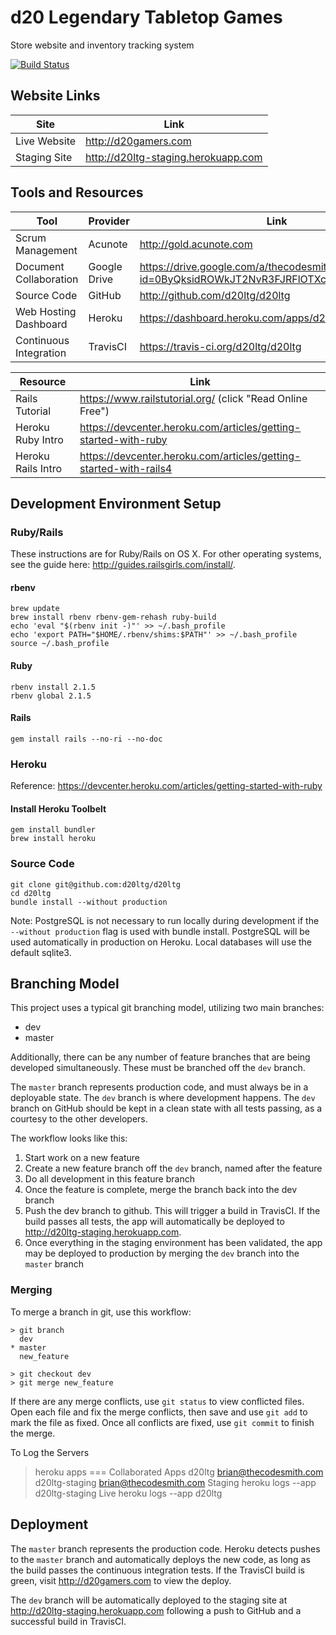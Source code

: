 # d20 Legendary Tabletop Games

Store website and inventory tracking system

[![Build Status](https://travis-ci.org/d20ltg/d20ltg.svg)](https://travis-ci.org/d20ltg/d20ltg)

## Website Links

Site         | Link
------------ | --------------------
Live Website | http://d20gamers.com
Staging Site | http://d20ltg-staging.herokuapp.com

## Tools and Resources

Tool                   | Provider     | Link
---------------------- | ------------ | -----------------------
Scrum Management       | Acunote      | http://gold.acunote.com
Document Collaboration | Google Drive | https://drive.google.com/a/thecodesmith.com/folderview?id=0ByQksidROWkJT2NvR3FJRFlOTXc&usp=sharing
Source Code            | GitHub       | http://github.com/d20ltg/d20ltg
Web Hosting Dashboard  | Heroku       | https://dashboard.heroku.com/apps/d20ltg
Continuous Integration | TravisCI     | https://travis-ci.org/d20ltg/d20ltg

Resource               | Link
---------------------- | -----------------------
Rails Tutorial         | https://www.railstutorial.org/ (click "Read Online Free")
Heroku Ruby Intro      | https://devcenter.heroku.com/articles/getting-started-with-ruby
Heroku Rails Intro     | https://devcenter.heroku.com/articles/getting-started-with-rails4

## Development Environment Setup

### Ruby/Rails

These instructions are for Ruby/Rails on OS X. For other operating systems, see
the guide here: http://guides.railsgirls.com/install/.

#### rbenv

    brew update
    brew install rbenv rbenv-gem-rehash ruby-build
    echo 'eval "$(rbenv init -)"' >> ~/.bash_profile
    echo 'export PATH="$HOME/.rbenv/shims:$PATH"' >> ~/.bash_profile
    source ~/.bash_profile

#### Ruby

    rbenv install 2.1.5
    rbenv global 2.1.5

#### Rails

    gem install rails --no-ri --no-doc

### Heroku

Reference: https://devcenter.heroku.com/articles/getting-started-with-ruby

#### Install Heroku Toolbelt

    gem install bundler
    brew install heroku

### Source Code

    git clone git@github.com:d20ltg/d20ltg
    cd d20ltg
    bundle install --without production

Note: PostgreSQL is not necessary to run locally during development if the
`--without production` flag is used with bundle install. PostgreSQL will be
used automatically in production on Heroku. Local databases will use the
default sqlite3.

## Branching Model

This project uses a typical git branching model, utilizing two main branches:

* dev
* master

Additionally, there can be any number of feature branches that are being
developed simultaneously. These must be branched off the `dev` branch.

The `master` branch represents production code, and must always be in a
deployable state. The `dev` branch is where development happens. The `dev`
branch on GitHub should be kept in a clean state with all tests passing, as a
courtesy to the other developers.

The workflow looks like this:

1) Start work on a new feature
2) Create a new feature branch off the `dev` branch, named after the feature
3) Do all development in this feature branch
4) Once the feature is complete, merge the branch back into the dev branch
5) Push the dev branch to github. This will trigger a build in TravisCI. If
the build passes all tests, the app will automatically be deployed to
http://d20ltg-staging.herokuapp.com.
6) Once everything in the staging environment has been validated, the app may
be deployed to production by merging the `dev` branch into the `master` branch

### Merging

To merge a branch in git, use this workflow:

    > git branch
      dev
    * master
      new_feature

    > git checkout dev
    > git merge new_feature

If there are any merge conflicts, use `git status` to view conflicted files.
Open each file and fix the merge conflicts, then save and use `git add` to mark
the file as fixed. Once all conflicts are fixed, use `git commit` to finish the
merge.

To Log the Servers
  >heroku apps
   === Collaborated Apps
   d20ltg          brian@thecodesmith.com
   d20ltg-staging  brian@thecodesmith.com
Staging
  >heroku logs --app d20ltg-staging
Live
  >heroku logs --app d20ltg
  
## Deployment

The `master` branch represents the production code. Heroku detects pushes to the
`master` branch and automatically deploys the new code, as long as the build
passes the continuous integration tests. If the TravisCI build is green, visit
http://d20gamers.com to view the deploy.

The `dev` branch will be automatically deployed to the staging site at
http://d20ltg-staging.herokuapp.com following a push to GitHub and a successful
build in TravisCI.
